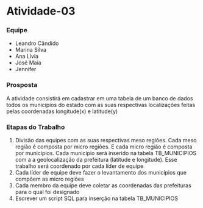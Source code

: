 # Atividade-03
### Equipe
- Leandro Cândido
- Marina Silva
- Ana Lívia
- José Maia
- Jennifer

### Prosposta
A atividade consistirá em cadastrar em uma tabela de um banco de dados todos os municípios do estado com as suas respectivas localizações feitas pelas coordenadas longitude(x) e latitude(y)

### Etapas do Trabalho
1) Divisão das equipes com as suas respectivas meso regiões. Cada meso região é composta por micro regiões. E cada micro região é composta por municípios. Cada município será inserido na tabela TB_MUNICIPIOS com a a geolocalização da prefeitura (latitude e longitude). Esse trabalho será coordenado por cada líder de equipe
2) Cada líder de equipe deve fazer o levantamento dos municípios que compõem as micro regiões
3) Cada membro da equipe deve coletar as coordenadas das prefeituras para o qual foi designado
4) Escrever um script SQL para inserção na tabela TB_MUNICIPIOS